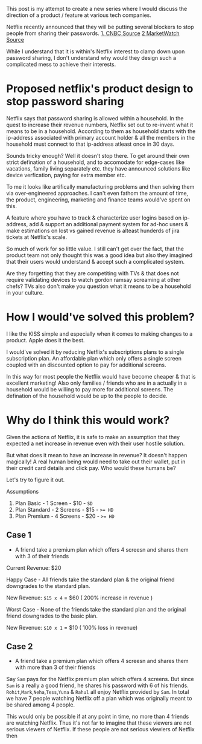 
This post is my attempt to create a new series where I would discuss the direction of a product / feature at various tech companies.

Netflix recently announced that they will be putting several blockers to stop people from sharing their passwords. [1. CNBC Source](https://www.cnbc.com/2023/02/01/netflix-password-sharing-crackdown-faq-updates.html) [2 MarketWatch Source](https://www.marketwatch.com/story/heres-how-and-where-netflix-has-started-cracking-down-on-password-sharing-11675373633)

While I understand that it is within's Netflix interest to clamp down upon password sharing, I don't understand why would they design such a complicated mess to achieve their interests. 

# Proposed netflix's product design to stop password sharing

Netflix says that password sharing is allowed within a household. In the quest to increase their revenue numbers, Netflix set out to re-invent what it means to be in a household. According to them as household starts with the ip-address associated with primary account holder & all the members in the household must connect to that ip-address atleast once in 30 days. 

Sounds tricky enough? Well it doesn't stop there. To get around their own strict defination of a household, and to accomodate for edge-cases like vacations, family living separately etc. they have announced solutions like device verfication, paying for extra member etc. 

To me it looks like artifically manufacturing problems and then solving them via over-engineered approaches. I can't even fathom the amount of time, the product, engineering, marketing and finance teams would've spent on this. 

A feature where you have to track & characterize user logins based on ip-address, add & support an additional payment system for ad-hoc users & make estimations on lost vs gained revenue is alteast hunderds of jira tickets at Netflix's scale. 

So much of work for so little value. I still can't get over the fact, that the product team not only thought this was a good idea but also they imagined that their users would understand & accept such a complicated system. 

Are they forgetting that they are competiting with TVs & that does not require validating devices to watch gordon ramsay screaming at other chefs? TVs also don't make you question what it means to be a household in your culture.

# How I would've solved this problem? 

I like the KISS simple and especially when it comes to making changes to a product. Apple does it the best. 

I would've solved it by reducing Netflix's subscriptions plans to a single subscription plan. An affordable plan which only offers a single screen coupled with an discounted option to pay for additional screens. 

In this way for most people the Netflix would have become cheaper & that is excellent marketing! Also only families / friends who are in a actually in a household would be willing to pay more for additional screens. The defination of the household would be up to the people to decide.

# Why do I think this would work? 

Given the actions of Netflix, it is safe to make an assumption that they expected a net increase in revenue even with their user hostile solution. 

But what does it mean to have an increase in revenue? It doesn't happen magically! A real human being would need to take out their wallet, put in their credit card details and click pay. Who would these humans be? 

Let's try to figure it out. 

Assumptions

1. Plan Basic - 1 Screen - $10 - `SD` 
2. Plan Standard - 2 Screens - $15 - `>= HD` 
3. Plan Premium - 4 Screens - $20 - `>= HD` 

## Case 1 

- A friend take a premium plan which offers 4 screesn and shares them with 3 of their friends

Current Revenue: $20

Happy Case - All friends take the standard plan & the original friend downgrades to the standard plan. 

New Revenue: `$15 x 4` = $60 ( 200% increase in revenue ) 

Worst Case - None of the friends take the standard plan and the original friend downgrades to the basic plan. 

New Revenue: `$10 x 1` = $10 ( 100% loss in revenue)

## Case 2 

- A friend take a premium plan which offers 4 screesn and shares them with more than 3 of their friends

Say `Sam` pays for the Netflix premium plan which offers 4 screens. But since `Sam` is a really a good friend, he shares his password with 6 of his friends. `Rohit`,`Mark`,`Neha`,`Tess`,`Yuna` & `Rahul` all enjoy Netflix provided by `Sam`. In total we have 7 people watching Netflix off a plan which was originally meant to be shared among 4 people. 

This would only be possible if at any point in time, no more than 4 friends are watching Netflix. Thus it's not far to imagine that these viewers are not serious viewers of Netflix. If these people are not serious viewiers of Netflix then 